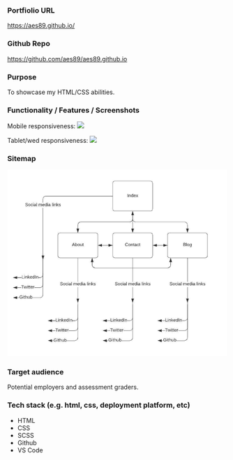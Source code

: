 
### Portfiolio URL
https://aes89.github.io/

### Github Repo
https://github.com/aes89/aes89.github.io

### Purpose
To showcase my HTML/CSS abilities.

### Functionality / Features / Screenshots
Mobile responsiveness:
![](/docs/indexmobile.jpeg)

Tablet/wed responsiveness:
![](/docs/indexwebtablet.jpeg)

### Sitemap
![](/docs/sitemap.jpeg)

### Target audience
Potential employers and assessment graders.

### Tech stack (e.g. html, css, deployment platform, etc)
- HTML
- CSS
- SCSS
- Github
- VS Code
